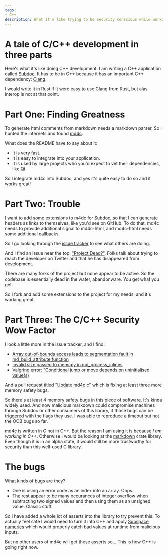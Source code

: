 ```yaml
---
tags:
- C++
description: What it's like trying to be security conscious while working in C++.
---
```

# A tale of C/C++ development in three parts

Here's what it's like doing C++ development. I am writing a C++ application called
[Subdoc](https://github.com/chromium/subspace/tree/main/subdoc). It has
to be in C++ because it has an important C++ dependency: [Clang](https://clang.llvm.org/).

I would write it in Rust if it were easy to use Clang from Rust, but alas interop is not at that
point.

# Part One: Finding Greatness

To generate html comments from markdown needs a markdown parser. So I hunted the internets and found
[md4c](https://github.com/mity/md4c/).

What does the README have to say about it:
* It is very fast.
* It is easy to integrate into your application.
* It is used by large projects who you'd expect to vet their dependencies, like [Qt](https://www.qt.io/).

So I integrate md4c into Subdoc, and yes it's quite easy to do so and it works great!

# Part Two: Trouble

I want to add some extensions to m4dc for Subdoc, so that I can generate headers as links to
themselves, like you'd see on GitHub. To do that, md4c needs to provide additional signal to
md4c-html, and md4c-html needs some additional callbacks.

So I go looking through the [issue tracker](https://github.com/mity/md4c/issues) to see what others
are doing.

And I find an issue near the top: ["Project Dead?"](https://github.com/mity/md4c/issues/192). Folks
talk about trying to reach the developer on Twitter and that he has disappeared from development.

There are many forks of the project but none appear to be active. So the codebase is essentially
dead in the water, abandonware. You get what you get.

So I fork and add some extensions to the project for my needs, and it's working great.

# Part Three: The C/C++ Security Wow Factor

I look a little more in the issue tracker, and I find:
* [Array out-of-bounds access leads to segmentation fault in md_build_attribute function](https://github.com/mity/md4c/issues/196)
* [Invalid size passed to memcpy in md_process_inlines](https://github.com/mity/md4c/issues/195)
* [Valgrind error: "Conditional jump or move depends on uninitialised value(s)](https://github.com/mity/md4c/issues/176)

And a pull request titled ["Update md4c.c"](https://github.com/mity/md4c/pull/185) which is fixing
at least three more memory safety bugs.

So there's at least 4 memory safety bugs in this piece of software. It's kinda widely used. And
now malicious markdown could compromise machines through Subdoc or other consumers of this library,
if those bugs can be triggered with the flags they use. I was able to reproduce a timeout but not
the OOB bugs so far.

md4c is written in C not in C++. But the reason I am using it is because
*I am working in C++*. Otherwise I would be looking at the
[markdown](https://docs.rs/markdown/1.0.0-alpha.12/markdown/index.html) crate library. Even though
it is in an alpha state, it would still be more trustworthy for security than this well-used C
library.

# The bugs

What kinds of bugs are they?
* One is using an error code as an index into an array. Oops.
* The rest appear to be many occurances of integer overflow when subtracting two signed values and
  then using them as an unsigned value. Classic stuff.

So I have added a whole lot of asserts into the library to try prevent this. To actually feel safe
I would need to turn it into C++ and apply
[Subspace numerics](https://danakj.github.io/subspace-docs/sus-num.html) which would properly catch
bad values at runtime from malicious inputs.

But no other users of md4c will get these asserts so... This is how C++ is going right now.